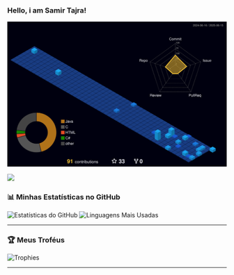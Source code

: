 ### Hello, i am Samir Tajra!

![Animação 3D das Contribuições](https://github.com/sam06tanb/sam06tanb/blob/main/profile-3d-contrib/profile-night-view.svg)

<p align="left">
  <a href="https://skillicons.dev">
    <img src="https://skillicons.dev/icons?i=go,docker,postgresql,assembly,Angular,C#,C,sass,java,spring,git,github,vscode" />
  </a>
</p>

### 📊 Minhas Estatísticas no GitHub
![Estatísticas do GitHub](https://github-readme-stats.vercel.app/api?username=sam06tanb&show_icons=true&theme=dracula)
![Linguagens Mais Usadas](https://github-readme-stats.vercel.app/api/top-langs/?username=sam06tanb&layout=compact&theme=dracula)

---

### 🏆 Meus Troféus
![Trophies](https://github-profile-trophy.vercel.app/?username=sam06tanb&theme=dracula&column=6)

---

